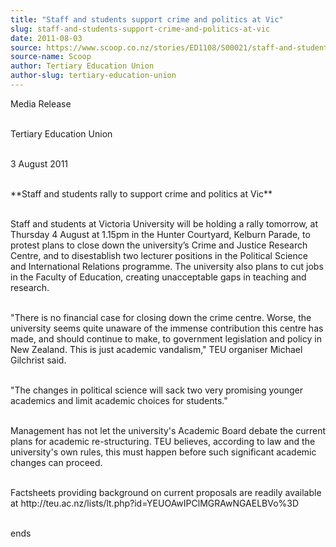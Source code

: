 ```yaml
---
title: "Staff and students support crime and politics at Vic"
slug: staff-and-students-support-crime-and-politics-at-vic
date: 2011-08-03
source: https://www.scoop.co.nz/stories/ED1108/S00021/staff-and-students-support-crime-and-politics-at-vic.htm
source-name: Scoop
author: Tertiary Education Union
author-slug: tertiary-education-union
---
```


<p>Media Release</p>

<p><br>Tertiary Education Union</p>

<p><br>3 August
2011</p>

<p><br>**Staff and students rally to support crime and
politics at Vic**</p>

<p><br>Staff and students at Victoria
University will be holding a rally tomorrow, at Thursday 4
August at 1.15pm in the Hunter Courtyard, Kelburn Parade, to
protest plans to close down the university’s Crime and
Justice Research Centre, and to disestablish two lecturer
positions in the Political Science and International
Relations programme. The university also plans to cut jobs
in the Faculty of Education, creating unacceptable gaps in
teaching and research.</p>

<p><br>"There is no financial case for
closing down the crime centre. Worse, the university seems
quite unaware of the immense contribution this centre has
made, and should continue to make, to government legislation
and policy in New Zealand. This is just academic vandalism,"
TEU organiser Michael Gilchrist said.</p>

<p><br>"The changes in
political science will sack two very promising younger
academics and limit academic choices for
students."</p>

<p><br>Management has not let the university's
Academic Board debate the current plans for academic
re-structuring. TEU believes, according to law and the
university's own rules, this must happen before such
significant academic changes can proceed.</p>

<p><br>Factsheets
providing background on current proposals are readily
available at
http://teu.ac.nz/lists/lt.php?id=YEUOAwIPClMGRAwNGAELBVo%3D</p>

<p><br>ends</p>